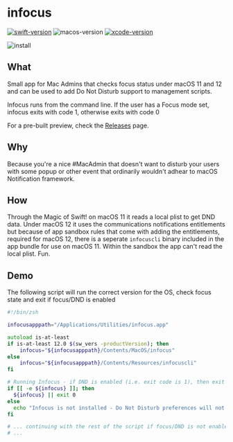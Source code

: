 # infocus

[![swift-version](https://img.shields.io/badge/Swift-5.0-brightgreen)](https://developer.apple.com/documentation/swift) ![macos-version](https://img.shields.io/badge/macOS-11+-blue) [![xcode-version](https://img.shields.io/badge/xcode-13.1-red)](https://developer.apple.com/xcode/)

![install](https://user-images.githubusercontent.com/3598965/133254387-74923520-32c7-48c2-ad98-916ab2f77ad3.png)

## What

Small app for Mac Admins that checks focus status under macOS 11 and 12 and can be used to add Do Not Disturb support to management scripts.

Infocus runs from the command line. If the user has a Focus mode set, infocus exits with code 1, otherwise exits with code 0

For a pre-built preview, check the [Releases](https://github.com/bartreardon/infocus/releases) page.

## Why

Because you're a nice #MacAdmin that doesn't want to disturb your users with some popup or other event that ordinarily wouldn't adhear to macOS Notification framework.

## How

Through the Magic of Swift! on macOS 11 it reads a local plist to get DND data. Under macOS 12 it uses the communications notifications entitlements but because of app sandbox rules that come with adding the entitlements, required for macOS 12, there is a seperate `infocuscli` binary included in the app bundle for use on macOS 11. Within the sandbox the app can't read the local plist. Fun.


## Demo

The following script will run the correct version for the OS, check focus state and exit if focus/DND is enabled

```zsh
#!/bin/zsh

infocusapppath="/Applications/Utilities/infocus.app"

autoload is-at-least
if is-at-least 12.0 $(sw_vers -productVersion); then
    infocus="${infocusapppath}/Contents/MacOS/infocus"
else
    infocus="${infocusapppath}/Contents/Resources/infocuscli"
fi

# Running Infocus - if DND is enabled (i.e. exit code is 1), then exit
if [[ -e ${infocus} ]]; then
  ${infocus} || exit 0
else
  echo "Infocus is not installed - Do Not Disturb preferences will not be considered" 
fi

# ... continuing with the rest of the script if focus/DND is not enabled.
# ...

```
